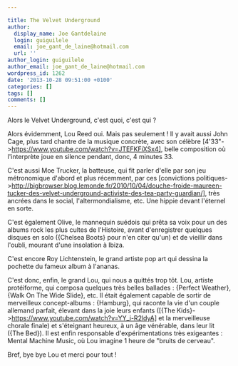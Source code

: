 ```yaml
---

title: The Velvet Underground
author:
  display_name: Joe Gantdelaine
  login: guiguilele
  email: joe_gant_de_laine@hotmail.com
  url: ''
author_login: guiguilele
author_email: joe_gant_de_laine@hotmail.com
wordpress_id: 1262
date: '2013-10-28 09:51:00 +0100'
categories: []
tags: []
comments: []
---
```

Alors le Velvet Underground, c'est quoi, c'est qui ?

Alors évidemment, Lou Reed oui. Mais pas seulement ! Il y avait aussi John Cage, plus tard chantre de la musique concrète, avec son célèbre [4'33"->https://www.youtube.com/watch?v=JTEFKFiXSx4], belle composition où l'interprète joue en silence pendant, donc, 4 minutes 33.

C'est aussi Moe Trucker, la batteuse, qui fit parler d'elle par son jeu métronomique d'abord et plus récemment, par ces [convictions politiques->http://bigbrowser.blog.lemonde.fr/2010/10/04/douche-froide-maureen-tucker-des-velvet-underground-activiste-des-tea-party-guardian/], très ancrées dans le social, l'altermondialisme, etc. Une hippie devant l'éternel en sorte.

C'est également Olive, le mannequin suédois qui prêta sa voix pour un des albums rock les plus cultes de l'Histoire, avant d'enregistrer quelques disques en solo ({Chelsea Boots} pour n'en citer qu'un) et de vieillir dans l'oubli, mourant d'une insolation à Ibiza.

C'est encore Roy Lichtenstein, le grand artiste pop art qui dessina la pochette du fameux album à l'ananas.

C'est donc, enfin, le grand Lou, qui nous a quittés trop tôt. Lou, artiste protéiforme, qui composa quelques très belles ballades : {Perfect Weather}, {Walk On The Wide Slide}, etc. Il était également capable de sortir de merveilleux concept-albums : {Hamburg}, qui raconte la vie d'un couple allemand parfait, élevant dans la joie leurs enfants ([{The Kids}->https://www.youtube.com/watch?v=YY_i-R2ldyA] et la merveilleuse chorale finale) et s'éteignant heureux, à un âge vénérable, dans leur lit ({The Bed}). Il est enfin responsable d'expérimentations très exigeantes : Mental Machine Music, où Lou imagine 1 heure de "bruits de cerveau".

Bref, bye bye Lou et merci pour tout !
